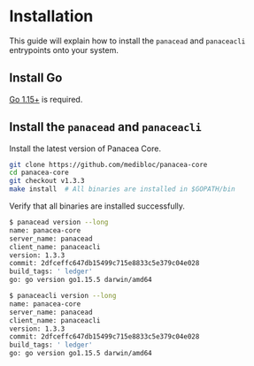 # Installation

This guide will explain how to install the `panacead` and `panaceacli` entrypoints onto your system.

## Install Go

[Go 1.15+](https://golang.org/doc/install) is required.

## Install the `panacead` and `panaceacli`

Install the latest version of Panacea Core.

```bash
git clone https://github.com/medibloc/panacea-core
cd panacea-core
git checkout v1.3.3
make install  # All binaries are installed in $GOPATH/bin
```

Verify that all binaries are installed successfully.
```bash
$ panacead version --long
name: panacea-core
server_name: panacead
client_name: panaceacli
version: 1.3.3
commit: 2dfceffc647db15499c715e8833c5e379c04e028
build_tags: ' ledger'
go: go version go1.15.5 darwin/amd64

$ panaceacli version --long
name: panacea-core
server_name: panacead
client_name: panaceacli
version: 1.3.3
commit: 2dfceffc647db15499c715e8833c5e379c04e028
build_tags: ' ledger'
go: go version go1.15.5 darwin/amd64
```
